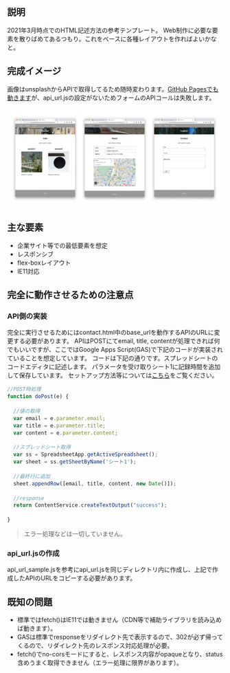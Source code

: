 ## 説明

2021年3月時点でのHTML記述方法の参考テンプレート。
Web制作に必要な要素を散りばめてあるつもり。これをベースに各種レイアウトを作ればよいかなと。

## 完成イメージ

画像はunsplashからAPIで取得してるため随時変わります。[GitHub Pagesでも動きます](https://github.com/eizaburo/web-template-202103)が、api_url.jsの設定がないためフォームのAPIコールは失敗します。

![image](./images/readme_img002.png)

## 主な要素

* 企業サイト等での最低要素を想定
* レスポンシブ
* flex-boxレイアウト
* IE11対応

## 完全に動作させるための注意点

### API側の実装

完全に実行させるためにはcontact.html中のbase_urlを動作するAPIのURLに変更する必要があります。
APIはPOSTにてemail, title, contentが処理できれば何でもいいですが、ここではGoogle Apps Script(GAS)で下記のコードが実装されていることを想定しています。
コードは下記の通りです。スプレッドシートのコードエディタに記述します。
パラメータを受け取りシート1に記録時間を追加して保存しています。
セットアップ方法等については[こちら](https://qiita.com/zaburo/private/a92ec920c83090f454a1)をご覧ください。

```js
//POST時処理
function doPost(e) {

  //値の取得
  var email = e.parameter.email;
  var title = e.parameter.title;
  var content = e.parameter.content;

  //スプレッドシート取得
  var ss = SpreadsheetApp.getActiveSpreadsheet();
  var sheet = ss.getSheetByName('シート1');

  //最終行に追加
  sheet.appendRow([email, title, content, new Date()]);

  //response
  return ContentService.createTextOutput("success");

}
```

>エラー処理などは一切していません。

### api_url.jsの作成

api_url_sample.jsを参考にapi_url.jsを同じディレクトリ内に作成し、上記で作成したAPIのURLをコピーする必要があります。

## 既知の問題

* 標準ではfetch()はIE11では動きません（CDN等で補助ライブラリを読み込めば動きます）。
* GASは標準でresponseをリダイレクト先で表示するので、302が必ず帰ってくるので、リダイレクト先のレスポンス対応処理が必要。
* fetch()でno-corsモードにすると、レスポンス内容がopaqueとなり、status含めうまく取得できません（エラー処理に限界があります）。